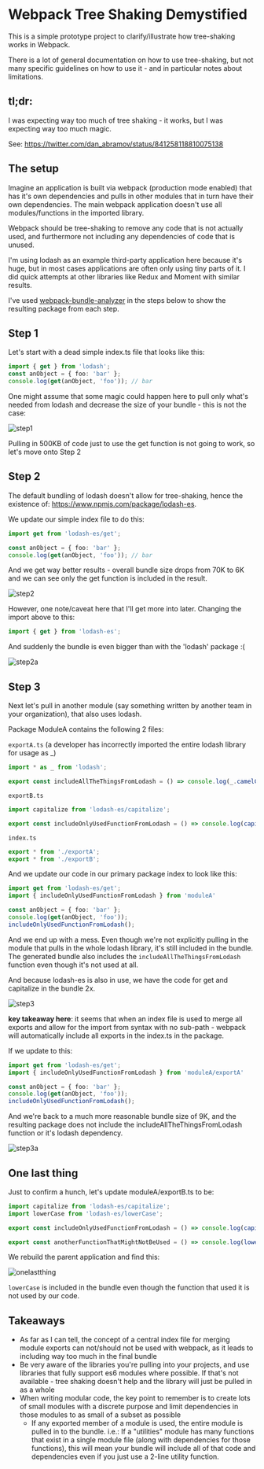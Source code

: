 # Webpack Tree Shaking Demystified

This is a simple prototype project to clarify/illustrate how tree-shaking works in Webpack.

There is a lot of general documentation on how to use tree-shaking, but not many specific guidelines on how to use it - and in particular notes about limitations.

## tl;dr:
I was expecting way too much of tree shaking - it works, but I was expecting way too much magic.

See: https://twitter.com/dan_abramov/status/841258118810075138

## The setup
Imagine an application is built via webpack (production mode enabled) that has it's own dependencies and pulls in other modules that in turn have their own dependencies.  The main webpack application doesn't use all modules/functions in the imported library.

Webpack should be tree-shaking to remove any code that is not actually used, and furthermore not including any dependencies of code that is unused.

I'm using lodash as an example third-party application here because it's huge, but in most cases applications are often only using tiny parts of it. I did quick attempts at other libraries like Redux and Moment with similar results.

I've used [webpack-bundle-analyzer](https://www.npmjs.com/package/webpack-bundle-analyzer) in the steps below to show the resulting package from each step.

## Step 1

Let's start with a dead simple index.ts file that looks like this:

```typescript
import { get } from 'lodash';
const anObject = { foo: 'bar' };
console.log(get(anObject, 'foo')); // bar
```

One might assume that some magic could happen here to pull only what's needed from lodash and decrease the size of your bundle - this is not the case:

![step1](_screenshots/step1.png)

Pulling in 500KB of code just to use the get function is not going to work, so let's move onto Step 2

## Step 2

The default bundling of lodash doesn't allow for tree-shaking, hence the existence of: https://www.npmjs.com/package/lodash-es.

We update our simple index file to do this:

```typescript
import get from 'lodash-es/get';

const anObject = { foo: 'bar' };
console.log(get(anObject, 'foo')); // bar
```

And we get way better results - overall bundle size drops from 70K to 6K and we can see only the get function is included in the result.

![step2](_screenshots/step2.png)

However, one note/caveat here that I'll get more into later.  Changing the import above to this:

```typescript
import { get } from 'lodash-es';
```

And suddenly the bundle is even bigger than with the 'lodash' package :(

![step2a](_screenshots/step2a.png)

## Step 3

Next let's pull in another module (say something written by another team in your organization), that also uses lodash.

Package ModuleA contains the following 2 files:

`exportA.ts` (a developer has incorrectly imported the entire lodash library for usage as _)

```typescript
import * as _ from 'lodash';

export const includeAllTheThingsFromLodash = () => console.log(_.camelCase('this is a test'));
```

`exportB.ts`

```typescript
import capitalize from 'lodash-es/capitalize';

export const includeOnlyUsedFunctionFromLodash = () => console.log(capitalize('this is a test'));
```

`index.ts`

```typescript
export * from './exportA';
export * from './exportB';
```

And we update our code in our primary package index to look like this:

```typescript
import get from 'lodash-es/get';
import { includeOnlyUsedFunctionFromLodash } from 'moduleA'

const anObject = { foo: 'bar' };
console.log(get(anObject, 'foo'));
includeOnlyUsedFunctionFromLodash();
```

And we end up with a mess.  Even though we're not explicitly pulling in the module that pulls in the whole lodash library, it's still included in the bundle.  The generated bundle also includes the `includeAllTheThingsFromLodash` function even though it's not used at all.

And because lodash-es is also in use, we have the code for get and capitalize in the bundle 2x.

![step3](_screenshots/step3.png)

**key takeaway here**:  it seems that when an index file is used to merge all exports and allow for the import from syntax with no sub-path - webpack will automatically include all exports in the index.ts in the package.

If we update to this:

```typescript
import get from 'lodash-es/get';
import { includeOnlyUsedFunctionFromLodash } from 'moduleA/exportA'

const anObject = { foo: 'bar' };
console.log(get(anObject, 'foo'));
includeOnlyUsedFunctionFromLodash();
```

And we're back to a much more reasonable bundle size of 9K, and the resulting package does not include the includeAllTheThingsFromLodash function or it's lodash dependency.

![step3a](_screenshots/step3a.png)

## One last thing

Just to confirm a hunch, let's update moduleA/exportB.ts to be:

```typescript
import capitalize from 'lodash-es/capitalize';
import lowerCase from 'lodash-es/lowerCase';

export const includeOnlyUsedFunctionFromLodash = () => console.log(capitalize('this is a test'));

export const anotherFunctionThatMightNotBeUsed = () => console.log(lowerCase('THIS WILL BE LOWERCASE'));
```

We rebuild the parent application and find this:

![onelastthing](_screenshots/onelastthing.png)

`lowerCase` is included in the bundle even though the function that used it is not used by our code.


## Takeaways
* As far as I can tell, the concept of a central index file for merging module exports can not/should not be used with webpack, as it leads to including way too much in the final bundle
* Be very aware of the libraries you're pulling into your projects, and use libraries that fully support es6 modules where possible. If that's not available - tree shaking doesn't help and the library will just be pulled in as a whole
* When writing modular code, the key point to remember is to create lots of small modules with a discrete purpose and limit dependencies in those modules to as small of a subset as possible
  * If any exported member of a module is used, the entire module is pulled in to the bundle. i.e.: If a "utilities" module has many functions that exist in a single module file (along with dependencies for those functions), this will mean your bundle will include all of that code and dependencies even if you just use a 2-line utility function.
